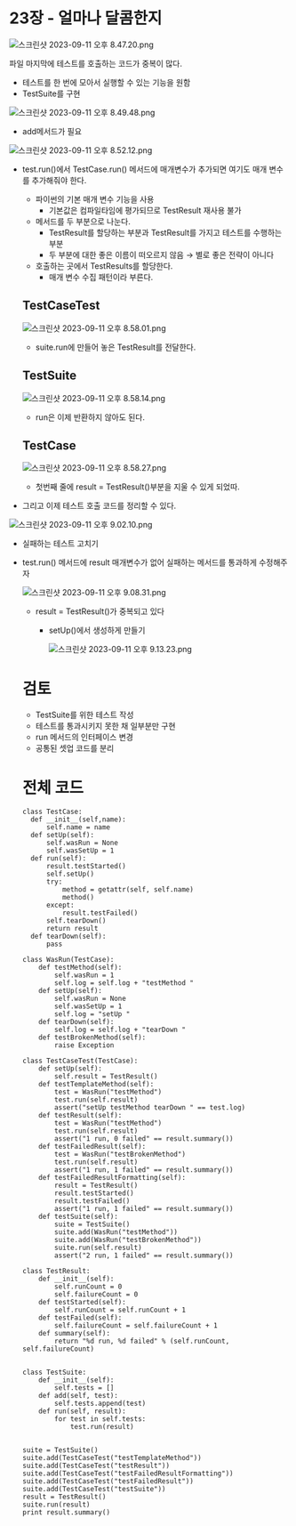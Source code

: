 # 23장 - 얼마나 달콤한지

![스크린샷 2023-09-11 오후 8.47.20.png](https://github.com/KonCC/test-driven-development/blob/main/images/chapter%2023-1.png)

파일 마지막에 테스트를 호출하는 코드가 중복이 많다.

- 테스트를 한 번에 모아서 실행할 수 있는 기능을 원함
- TestSuite를 구현

![스크린샷 2023-09-11 오후 8.49.48.png](https://github.com/KonCC/test-driven-development/blob/main/images/chapter%2023-2.png)

- add메서드가 필요

![스크린샷 2023-09-11 오후 8.52.12.png](https://github.com/KonCC/test-driven-development/blob/main/images/chapter%2023-3.png)

- test.run()에서 TestCase.run() 메서드에 매개변수가 추가되면 여기도 매개 변수를 추가해줘야 한다.
    - 파이썬의 기본 매개 변수 기능을 사용
        - 기본값은 컴파일타임에 평가되므로 TestResult 재사용 불가
    - 메서드를 두 부분으로 나눈다.
        - TestResult를 할당하는 부분과 TestResult를 가지고 테스트를 수행하는 부분
        - 두 부분에 대한 좋은 이름이 떠오르지 않음 → 별로 좋은 전략이 아니다
    - 호출하는 곳에서 TestResults를 할당한다.
        - 매개 변수 수집 패턴이라 부른다.
    
    ## TestCaseTest
    
    ![스크린샷 2023-09-11 오후 8.58.01.png](https://github.com/KonCC/test-driven-development/blob/main/images/chapter%2023-4.png)
    
    - suite.run에 만들어 놓은 TestResult를 전달한다.
    
    ## TestSuite
    
    ![스크린샷 2023-09-11 오후 8.58.14.png](https://github.com/KonCC/test-driven-development/blob/main/images/chapter%2023-5.png)
    
    - run은 이제 반환하지 않아도 된다.
    
    ## TestCase
    
    ![스크린샷 2023-09-11 오후 8.58.27.png](https://github.com/KonCC/test-driven-development/blob/main/images/chapter%2023-6.png)
    
    - 첫번째 줄에 result = TestResult()부분을 지울 수 있게 되었따.

- 그리고 이제 테스트 호출 코드를 정리할 수 있다.

![스크린샷 2023-09-11 오후 9.02.10.png](https://github.com/KonCC/test-driven-development/blob/main/images/chapter%2023-7.png)

- 실패하는 테스트 고치기
- test.run() 메서드에 result 매개변수가 없어 실패하는 메서드를 통과하게 수정해주자
    
    ![스크린샷 2023-09-11 오후 9.08.31.png](https://github.com/KonCC/test-driven-development/blob/main/images/chapter%2023-8.png)
    
    - result = TestResult()가 중복되고 있다
        - setUp()에서 생성하게 만들기
            
            ![스크린샷 2023-09-11 오후 9.13.23.png](https://github.com/KonCC/test-driven-development/blob/main/images/chapter%2023-9.png)
            
        
    
    # 검토
    
    - TestSuite를 위한 테스트 작성
    - 테스트를 통과시키지 못한 채 일부분만 구현
    - run 메서드의 인터페이스 변경
    - 공통된 셋업 코드를 분리
    
    # 전체 코드

  ```
  class TestCase:
    def __init__(self,name):
        self.name = name
    def setUp(self):
        self.wasRun = None
        self.wasSetUp = 1
    def run(self):
        result.testStarted()
        self.setUp()
        try:
            method = getattr(self, self.name)
            method()
        except:
            result.testFailed()
        self.tearDown()
        return result
    def tearDown(self):
        pass

  class WasRun(TestCase):
      def testMethod(self):
          self.wasRun = 1
          self.log = self.log + "testMethod "
      def setUp(self):
          self.wasRun = None
          self.wasSetUp = 1
          self.log = "setUp "
      def tearDown(self):
          self.log = self.log + "tearDown "
      def testBrokenMethod(self):
          raise Exception
  
  class TestCaseTest(TestCase):
      def setUp(self):
          self.result = TestResult()
      def testTemplateMethod(self):
          test = WasRun("testMethod")
          test.run(self.result)
          assert("setUp testMethod tearDown " == test.log)
      def testResult(self):
          test = WasRun("testMethod")
          test.run(self.result)
          assert("1 run, 0 failed" == result.summary())
      def testFailedResult(self):
          test = WasRun("testBrokenMethod")
          test.run(self.result)
          assert("1 run, 1 failed" == result.summary())
      def testFailedResultFormatting(self):
          result = TestResult()
          result.testStarted()
          result.testFailed()
          assert("1 run, 1 failed" == result.summary())
      def testSuite(self):
          suite = TestSuite()
          suite.add(WasRun("testMethod"))
          suite.add(WasRun("testBrokenMethod"))
          suite.run(self.result)
          assert("2 run, 1 failed" == result.summary())
  
  class TestResult:
      def __init__(self):
          self.runCount = 0
          self.failureCount = 0
      def testStarted(self):
          self.runCount = self.runCount + 1
      def testFailed(self):
          self.failureCount = self.failureCount + 1
      def summary(self):
          return "%d run, %d failed" % (self.runCount, self.failureCount)
      
  
  class TestSuite:
      def __init__(self):
          self.tests = []
      def add(self, test):
          self.tests.append(test)
      def run(self, result):
          for test in self.tests:
              test.run(result)
          
          
  suite = TestSuite()
  suite.add(TestCaseTest("testTemplateMethod"))
  suite.add(TestCaseTest("testResult"))
  suite.add(TestCaseTest("testFailedResultFormatting"))
  suite.add(TestCaseTest("testFailedResult"))
  suite.add(TestCaseTest("testSuite"))
  result = TestResult()
  suite.run(result)
  print result.summary()

```
  
